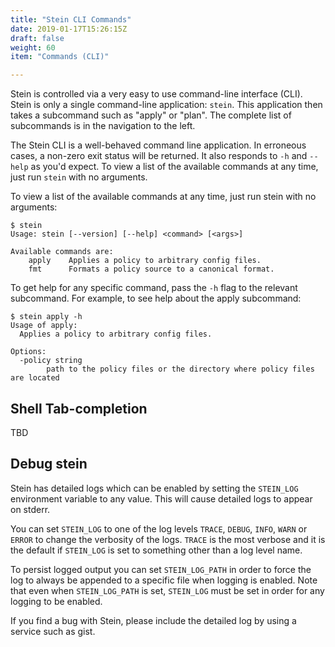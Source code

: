 ```yaml
---
title: "Stein CLI Commands"
date: 2019-01-17T15:26:15Z
draft: false
weight: 60
item: "Commands (CLI)"

---
```


Stein is controlled via a very easy to use command-line interface (CLI). Stein is only a single command-line application: `stein`. This application then takes a subcommand such as "apply" or "plan". The complete list of subcommands is in the navigation to the left.

The Stein CLI is a well-behaved command line application. In erroneous cases, a non-zero exit status will be returned. It also responds to `-h` and `--help` as you'd expect. To view a list of the available commands at any time, just run `stein` with no arguments.

To view a list of the available commands at any time, just run stein with no arguments:

```console
$ stein
Usage: stein [--version] [--help] <command> [<args>]

Available commands are:
    apply    Applies a policy to arbitrary config files.
    fmt      Formats a policy source to a canonical format.

```

To get help for any specific command, pass the `-h` flag to the relevant subcommand. For example, to see help about the apply subcommand:

```console
$ stein apply -h
Usage of apply:
  Applies a policy to arbitrary config files.

Options:
  -policy string
        path to the policy files or the directory where policy files are located

```

## Shell Tab-completion

TBD

## Debug stein

Stein has detailed logs which can be enabled by setting the `STEIN_LOG` environment variable to any value. This will cause detailed logs to appear on stderr.

You can set `STEIN_LOG` to one of the log levels `TRACE`, `DEBUG`, `INFO`, `WARN` or `ERROR` to change the verbosity of the logs. `TRACE` is the most verbose and it is the default if `STEIN_LOG` is set to something other than a log level name.

To persist logged output you can set `STEIN_LOG_PATH` in order to force the log to always be appended to a specific file when logging is enabled. Note that even when `STEIN_LOG_PATH` is set, `STEIN_LOG` must be set in order for any logging to be enabled.

If you find a bug with Stein, please include the detailed log by using a service such as gist.
